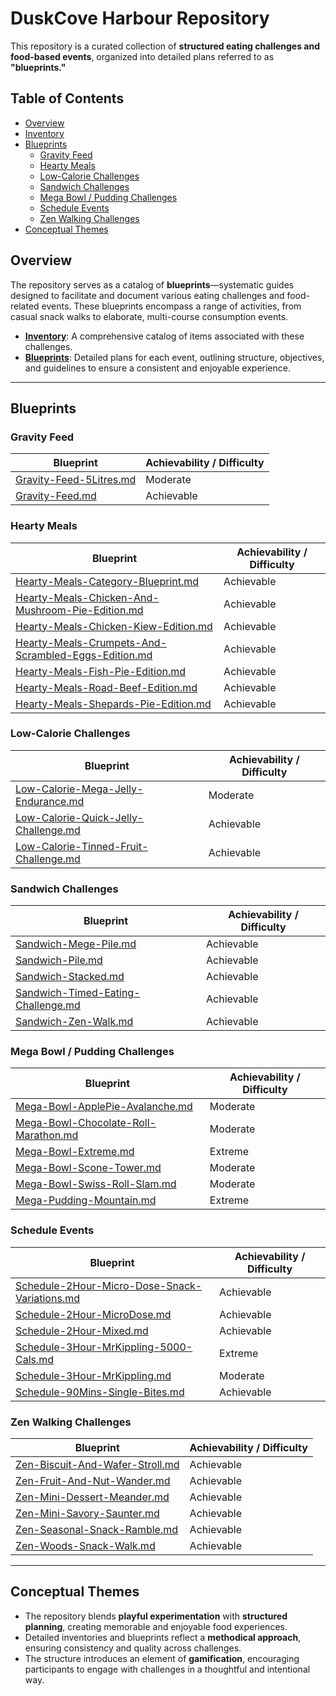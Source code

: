 # DuskCove Harbour Repository

This repository is a curated collection of **structured eating challenges and food-based events**, organized into detailed plans referred to as **"blueprints."**

## Table of Contents

- [Overview](#overview)
- [Inventory](#inventory)
- [Blueprints](#blueprints)
  - [Gravity Feed](#gravity-feed)
  - [Hearty Meals](#hearty-meals)
  - [Low-Calorie Challenges](#low-calorie-challenges)
  - [Sandwich Challenges](#sandwich-challenges)
  - [Mega Bowl / Pudding Challenges](#mega-bowl--pudding-challenges)
  - [Schedule Events](#schedule-events)
  - [Zen Walking Challenges](#zen-walking-challenges)
- [Conceptual Themes](#conceptual-themes)

## Overview

The repository serves as a catalog of **blueprints**—systematic guides designed to facilitate and document various eating challenges and food-related events. These blueprints encompass a range of activities, from casual snack walks to elaborate, multi-course consumption events.

- **[Inventory](./inventory/Inventory.md)**: A comprehensive catalog of items associated with these challenges.
- **[Blueprints](./Index.md)**: Detailed plans for each event, outlining structure, objectives, and guidelines to ensure a consistent and enjoyable experience.

---

## Blueprints

### Gravity Feed

| Blueprint                                                       | Achievability / Difficulty |
| --------------------------------------------------------------- | -------------------------- |
| [Gravity-Feed-5Litres.md](./blueprints/Gravity-Feed-5Litres.md) | Moderate                   |
| [Gravity-Feed.md](./blueprints/Gravity-Feed.md)                 | Achievable                 |

### Hearty Meals

| Blueprint                                                                                                               | Achievability / Difficulty |
| ----------------------------------------------------------------------------------------------------------------------- | -------------------------- |
| [Hearty-Meals-Category-Blueprint.md](./blueprints/Hearty-Meals-Category-Blueprint.md)                                   | Achievable                 |
| [Hearty-Meals-Chicken-And-Mushroom-Pie-Edition.md](./blueprints/Hearty-Meals-Chicken-And-Mushroom-Pie-Edition.md)       | Achievable                 |
| [Hearty-Meals-Chicken-Kiew-Edition.md](./blueprints/Hearty-Meals-Chicken-Kiew-Edition.md)                               | Achievable                 |
| [Hearty-Meals-Crumpets-And-Scrambled-Eggs-Edition.md](./blueprints/Hearty-Meals-Crumpets-And-Scrambled-Eggs-Edition.md) | Achievable                 |
| [Hearty-Meals-Fish-Pie-Edition.md](./blueprints/Hearty-Meals-Fish-Pie-Edition.md)                                       | Achievable                 |
| [Hearty-Meals-Road-Beef-Edition.md](./blueprints/Hearty-Meals-Road-Beef-Edition.md)                                     | Achievable                 |
| [Hearty-Meals-Shepards-Pie-Edition.md](./blueprints/Hearty-Meals-Shepards-Pie-Edition.md)                               | Achievable                 |

### Low-Calorie Challenges

| Blueprint                                                                                   | Achievability / Difficulty |
| ------------------------------------------------------------------------------------------- | -------------------------- |
| [Low-Calorie-Mega-Jelly-Endurance.md](./blueprints/Low-Calorie-Mega-Jelly-Endurance.md)     | Moderate                   |
| [Low-Calorie-Quick-Jelly-Challenge.md](./blueprints/Low-Calorie-Quick-Jelly-Challenge.md)   | Achievable                 |
| [Low-Calorie-Tinned-Fruit-Challenge.md](./blueprints/Low-Calorie-Tinned-Fruit-Challenge.md) | Achievable                 |

### Sandwich Challenges

| Blueprint                                                                             | Achievability / Difficulty |
| ------------------------------------------------------------------------------------- | -------------------------- |
| [Sandwich-Mege-Pile.md](./blueprints/Sandwich-Mege-Pile.md)                           | Achievable                 |
| [Sandwich-Pile.md](./blueprints/Sandwich-Pile.md)                                     | Achievable                 |
| [Sandwich-Stacked.md](./blueprints/Sandwich-Stacked.md)                               | Achievable                 |
| [Sandwich-Timed-Eating-Challenge.md](./blueprints/Sandwich-Timed-Eating-Challenge.md) | Achievable                 |
| [Sandwich-Zen-Walk.md](./blueprints/Sandwich-Zen-Walk.md)                             | Achievable                 |

### Mega Bowl / Pudding Challenges

| Blueprint                                                                                 | Achievability / Difficulty |
| ----------------------------------------------------------------------------------------- | -------------------------- |
| [Mega-Bowl-ApplePie-Avalanche.md](./blueprints/Mega-Bowl-ApplePie-Avalanche.md)           | Moderate                   |
| [Mega-Bowl-Chocolate-Roll-Marathon.md](./blueprints/Mega-Bowl-Chocolate-Roll-Marathon.md) | Moderate                   |
| [Mega-Bowl-Extreme.md](./blueprints/Mega-Bowl-Extreme.md)                                 | Extreme                    |
| [Mega-Bowl-Scone-Tower.md](./blueprints/Mega-Bowl-Scone-Tower.md)                         | Moderate                   |
| [Mega-Bowl-Swiss-Roll-Slam.md](./blueprints/Mega-Bowl-Swiss-Roll-Slam.md)                 | Moderate                   |
| [Mega-Pudding-Mountain.md](./blueprints/Mega-Pudding-Mountain.md)                         | Extreme                    |

### Schedule Events

| Blueprint                                                                                                   | Achievability / Difficulty |
| ----------------------------------------------------------------------------------------------------------- | -------------------------- |
| [Schedule-2Hour-Micro-Dose-Snack-Variations.md](./blueprints/Schedule-2Hour-Micro-Dose-Snack-Variations.md) | Achievable                 |
| [Schedule-2Hour-MicroDose.md](./blueprints/Schedule-2Hour-MicroDose.md)                                     | Achievable                 |
| [Schedule-2Hour-Mixed.md](./blueprints/Schedule-2Hour-Mixed.md)                                             | Achievable                 |
| [Schedule-3Hour-MrKippling-5000-Cals.md](./blueprints/Schedule-3Hour-MrKippling-5000-Cals.md)               | Extreme                    |
| [Schedule-3Hour-MrKippling.md](./blueprints/Schedule-3Hour-MrKippling.md)                                   | Moderate                   |
| [Schedule-90Mins-Single-Bites.md](./blueprints/Schedule-90Mins-Single-Bites.md)                             | Achievable                 |

### Zen Walking Challenges

| Blueprint                                                                       | Achievability / Difficulty |
| ------------------------------------------------------------------------------- | -------------------------- |
| [Zen-Biscuit-And-Wafer-Stroll.md](./blueprints/Zen-Biscuit-And-Wafer-Stroll.md) | Achievable                 |
| [Zen-Fruit-And-Nut-Wander.md](./blueprints/Zen-Fruit-And-Nut-Wander.md)         | Achievable                 |
| [Zen-Mini-Dessert-Meander.md](./blueprints/Zen-Mini-Dessert-Meander.md)         | Achievable                 |
| [Zen-Mini-Savory-Saunter.md](./blueprints/Zen-Mini-Savory-Saunter.md)           | Achievable                 |
| [Zen-Seasonal-Snack-Ramble.md](./blueprints/Zen-Seasonal-Snack-Ramble.md)       | Achievable                 |
| [Zen-Woods-Snack-Walk.md](./blueprints/Zen-Woods-Snack-Walk.md)                 | Achievable                 |

---

## Conceptual Themes

- The repository blends **playful experimentation** with **structured planning**, creating memorable and enjoyable food experiences.
- Detailed inventories and blueprints reflect a **methodical approach**, ensuring consistency and quality across challenges.
- The structure introduces an element of **gamification**, encouraging participants to engage with challenges in a thoughtful and intentional way.
